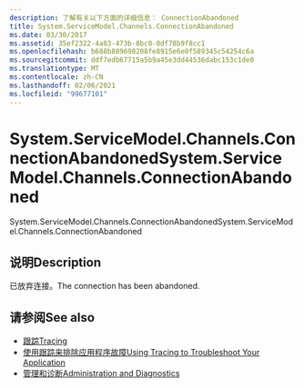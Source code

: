 ```yaml
---
description: 了解有关以下方面的详细信息： ConnectionAbandoned
title: System.ServiceModel.Channels.ConnectionAbandoned
ms.date: 03/30/2017
ms.assetid: 35ef2322-4a83-473b-8bc0-0df78b9f8cc1
ms.openlocfilehash: b688b889698208fe8915e6e0f589345c54254c6a
ms.sourcegitcommit: ddf7edb67715a5b9a45e3dd44536dabc153c1de0
ms.translationtype: MT
ms.contentlocale: zh-CN
ms.lasthandoff: 02/06/2021
ms.locfileid: "99677101"
---
```

# <a name="systemservicemodelchannelsconnectionabandoned"></a><span data-ttu-id="42ef2-103">System.ServiceModel.Channels.ConnectionAbandoned</span><span class="sxs-lookup"><span data-stu-id="42ef2-103">System.ServiceModel.Channels.ConnectionAbandoned</span></span>

<span data-ttu-id="42ef2-104">System.ServiceModel.Channels.ConnectionAbandoned</span><span class="sxs-lookup"><span data-stu-id="42ef2-104">System.ServiceModel.Channels.ConnectionAbandoned</span></span>  
  
## <a name="description"></a><span data-ttu-id="42ef2-105">说明</span><span class="sxs-lookup"><span data-stu-id="42ef2-105">Description</span></span>  

 <span data-ttu-id="42ef2-106">已放弃连接。</span><span class="sxs-lookup"><span data-stu-id="42ef2-106">The connection has been abandoned.</span></span>  
  
## <a name="see-also"></a><span data-ttu-id="42ef2-107">请参阅</span><span class="sxs-lookup"><span data-stu-id="42ef2-107">See also</span></span>

- [<span data-ttu-id="42ef2-108">跟踪</span><span class="sxs-lookup"><span data-stu-id="42ef2-108">Tracing</span></span>](index.md)
- [<span data-ttu-id="42ef2-109">使用跟踪来排除应用程序故障</span><span class="sxs-lookup"><span data-stu-id="42ef2-109">Using Tracing to Troubleshoot Your Application</span></span>](using-tracing-to-troubleshoot-your-application.md)
- [<span data-ttu-id="42ef2-110">管理和诊断</span><span class="sxs-lookup"><span data-stu-id="42ef2-110">Administration and Diagnostics</span></span>](../index.md)
